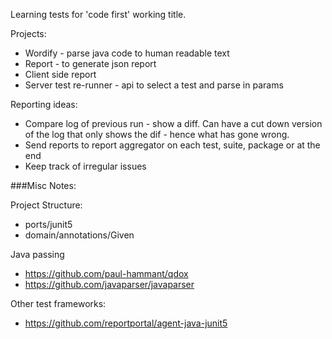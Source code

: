 Learning tests for 'code first' working title.

Projects:
* Wordify - parse java code to human readable text
* Report - to generate json report 
* Client side report
* Server test re-runner - api to select a test and parse in params

Reporting ideas:
* Compare log of previous run - show a diff. Can have a cut down version of the log that only shows the dif - hence what has gone wrong.
* Send reports to report aggregator on each test, suite, package or at the end
* Keep track of irregular issues


###Misc Notes:

Project Structure:
* ports/junit5
* domain/annotations/Given

Java passing
* https://github.com/paul-hammant/qdox
* https://github.com/javaparser/javaparser

Other test frameworks:
* https://github.com/reportportal/agent-java-junit5